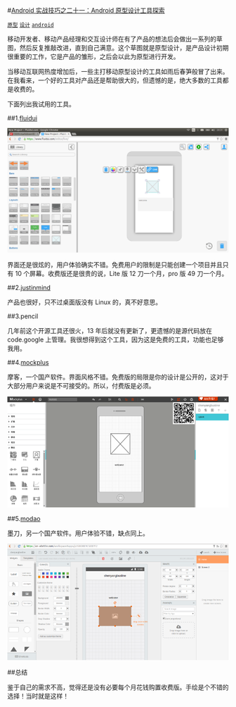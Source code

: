 #[Android 实战技巧之二十一：Android 原型设计工具探索](http://blog.csdn.net/lincyang/article/details/44568493)

[`原型`](http://www.csdn.net/tag/%e5%8e%9f%e5%9e%8b) [`设计`](http://www.csdn.net/tag/%e8%ae%be%e8%ae%a1) [`android`](http://www.csdn.net/tag/android)

移动开发者、移动产品经理和交互设计师在有了产品的想法后会做出一系列的草图，然后反复推敲改进，直到自己满意。这个草图就是原型设计，是产品设计初期很重要的工作，它是产品的雏形，之后会以此为原型进行开发。

当移动互联网热度增加后，一些主打移动原型设计的工具如雨后春笋般冒了出来。在我看来，一个好的工具对产品还是帮助很大的，但遗憾的是，绝大多数的工具都是收费的。 

下面列出我试用的工具。 

##1.[fluidui](https://www.fluidui.com/)

![fig.1](images/21-1.png)

界面还是很炫的，用户体验确实不错。免费用户的限制是只能创建一个项目并且只有 10 个屏幕。收费版还是很贵的说，Lite 版 12 刀一个月，pro 版 49 刀一个月。 

##2.[justinmind](https://www.justinmind.com/) 

产品也很好，只不过桌面版没有 Linux 的，真不好意思。
 
##3.pencil 

几年前这个开源工具还很火，13 年后就没有更新了，更遗憾的是源代码放在 code.google 上管理。我很想得到这个工具，因为这是免费的工具，功能也足够我用。 

##4.[mockplus](https://www.mockplus.cn/) 

摩客，一个国产软件。界面风格不错。免费版的局限是你的设计是公开的，这对于大部分用户来说是不可接受的。所以，付费版是必须。 

![fig.2](images/21-2.png)

##5.[modao](https://modao.io/) 

墨刀，另一个国产软件。用户体验不错，缺点同上。 

![fig.3](images/21-3.png)

##总结
 
鉴于自己的需求不高，觉得还是没有必要每个月花钱购置收费版。手绘是个不错的选择！当时就是这样！